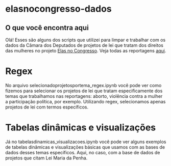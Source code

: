 # elasnocongresso-dados

## O que você encontra aqui ##  

Olá! Esses são alguns dos scripts que utilizei para limpar e trabalhar com os dados da Câmara dos Deputados de projetos de lei que tratam dos direitos das mulheres no projeto <a href="https://www.elasnocongresso.com.br">Elas no Congresso</a>. Veja todas as reportagens <a href="https://www.elasnocongresso.com.br/acompanhe">aqui</a>.

# Regex #

No arquivo selecionadoprojetosportema_regex.ipynb você pode ver como fizemos para selecionar os projetos de lei que tratam especificamente dos temas que trabalhamos nas reportagens: aborto, violência contra a mulher a participação política, por exemplo. Utilizando regex, selecionamos apenas projetos de lei com termos específicos.

# Tabelas dinâmicas e visualizações #

Já no tabelasdinamicas_visualizacoes.ipynb você pode ver alguns exemplos de tabelas dinâmicas e visualizações básicas que usamos com as bases de dados desses temas específicos. Aqui, no caso, com a base de dados de projetos que citam Lei Maria da Penha.

